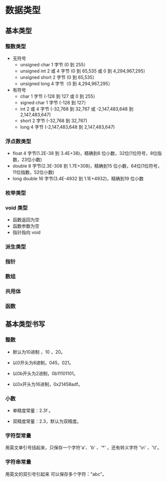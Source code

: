 # 数据类型

## 基本类型

### 整数类型

- 无符号
  - unsigned char   1 字节 (0 到 255）
  - unsigned int   2 或 4 字节 (0 到 65,535 或 0 到 4,294,967,295）
  - unsigned short   2 字节 (0 到 65,535）
  - unsigned long   4 字节（0 到 4,294,967,295）
- 有符号
  - char  1 字节 (-128 到 127 或 0 到 255）
  - signed char   1 字节 (-128 到 127）
  - int   2 或 4 字节 (-32,768 到 32,767 或 -2,147,483,648 到 2,147,483,647)
  - short   2 字节 (-32,768 到 32,767)
  - long   4 字节 (-2,147,483,648 到 2,147,483,647)

### 浮点数类型

- float    4 字节(1.2E-38 到 3.4E+38)，精确到6 位小数，32位(1位符号，8位指数，23位小数)
- double	8 字节(2.3E-308 到 1.7E+308)，精确到15 位小数，64位(1位符号，11位指数，52位小数)
- long double	16 字节(3.4E-4932 到 1.1E+4932)，精确到19 位小数

### 枚举类型

### void 类型

- 函数返回为空
- 函数参数为空
- 指针指向 void

### 派生类型

### 指针

### 数组

### 共用体

### 函数

## 基本类型书写

### 整数

- 默认为10进制 ，10 ，20。

- 以0开头为8进制，045，021。

- 以0b开头为2进制，0b11101101。

- 以0x开头为16进制，0x21458adf。

### 小数

- 单精度常量：2.3f 。

- 双精度常量：2.3，默认为双精度。

### 字符型常量

用英文单引号括起来，只保存一个字符'a'、'b' 、'*' ，还有转义字符 '\n' 、'\t'。

### 字符串常量

用英文的双引号引起来 可以保存多个字符："abc"。